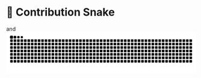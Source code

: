 # 🐍 Contribution Snake
and
![Snake animation](https://raw.githubusercontent.com/Kartikmhatre/Kartikmhatre/output/snake.svg)
